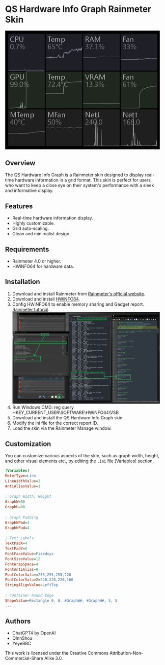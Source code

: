 # QS Hardware Info Graph Rainmeter Skin

![Rainmeter HardwareInfoGraph Screenshot](https://github.com/QinnShou/RM-HardwareInfoGraph/blob/main/Screenshot.png)

## Overview
The QS Hardware Info Graph is a Rainmeter skin designed to display real-time hardware information in a grid format. This skin is perfect for users who want to keep a close eye on their system's performance with a sleek and informative display.

## Features
- Real-time hardware information display.
- Highly customizable.
- Grid auto-scaling.
- Clean and minimalist design.

## Requirements
- Rainmeter 4.0 or higher.
- HWiNFO64 for hardware data.

## Installation
1. Download and install Rainmeter from [Rainmeter's official website](https://www.rainmeter.net/).
2. Download and install [HWiNFO64](https://www.hwinfo.com/download/).
3. Config HWiNFO64 to enable memory sharing and Gadget report. [Rainmeter tutorial](https://docs.rainmeter.net/tips/hwinfo/).
![Rainmeter-HWiNFO64 Data Pull How-to](https://github.com/QinnShou/RM-HardwareInfoGraph/blob/main/Screenshot%20Sensor%20Howto.png)
5. Run Windows CMD: reg query HKEY_CURRENT_USER\SOFTWARE\HWiNFO64\VSB
7. Download and install the QS Hardware Info Graph skin.
8. Modify the ini file for the correct report ID.
10. Load the skin via the Rainmeter Manage window.

## Customization
You can customize various aspects of the skin, such as graph width, height, and other visual elements etc., by editing the `.ini` file [Variables] section.

  ```ini
  [Variables]
  MeterType=Line
  LineWidthValue=2
  AntiAliasValue=1

  ; Graph Width, Height
  GraphW=80
  GraphH=80
  
  ; Graph Padding
  GraphWPad=4
  GraphHPad=4
  
  ; Text Labels
  TextPadX=4
  TextPadY=0
  FontFaceValue=Fixedsys
  FontSizeValue=12
  FontWrapSpace=4
  FontAntiAlias=0
  FontColorValue=255,255,255,220
  FontColorValue2=220,220,220,160
  StringAlignValue=LeftTop

  ; Container Round Edge
  ShapeValue=Rectangle 0, 0, #GraphW#, #GraphH#, 5, 5
  ...
  ```

## Authors
- ChatGPT4 by OpenAI
- QinnShou
- YeyeBBC

This work is licensed under the Creative Commons Attribution-Non-Commercial-Share Alike 3.0.
